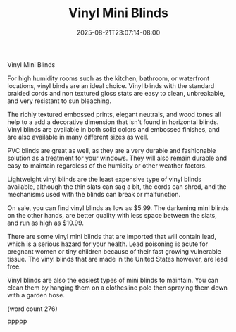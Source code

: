 ﻿---
title: "Vinyl Mini Blinds"
date: 2025-08-21T23:07:14-08:00
description: "Mini Blinds or Wood Shutters Tips for Web Success"
featured_image: "/images/Mini Blinds or Wood Shutters.jpg"
tags: ["Mini Blinds or Wood Shutters"]
---

Vinyl Mini Blinds

For high humidity rooms such as the kitchen, bathroom,
or waterfront locations, vinyl binds are an ideal
choice.  Vinyl blinds with the standard braided
cords and non textured gloss stats are easy to
clean, unbreakable, and very resistant to sun
bleaching.

The richly textured embossed prints, elegant
neutrals, and wood tones all help to a add a 
decorative dimension that isn't found in horizontal
blinds.  Vinyl blinds are available in both solid
colors and embossed finishes, and are also 
available in many different sizes as well.

PVC blinds are great as well, as they are a very
durable and fashionable solution as a treatment
for your windows.  They will also remain durable
and easy to maintain regardless of the humidity
or other weather factors.

Lightweight vinyl blinds are the least expensive
type of vinyl blinds available, although the 
thin slats can sag a bit, the cords can shred,
and the mechanisms used with the blinds can 
break or malfunction.

On sale, you can find vinyl blinds as low as 
$5.99.  The darkening mini blinds on the other
hands, are better quality with less space 
between the slats, and run as high as $10.99.

There are some vinyl mini blinds that are 
imported that will contain lead, which is a 
serious hazard for your health.  Lead poisoning
is acute for pregnant women or tiny children
because of their fast growing vulnerable tissue.
The vinyl blinds that are made in the United 
States however, are lead free.

Vinyl blinds are also the easiest types of mini
blinds to maintain.  You can clean them by 
hanging them on a clothesline pole then spraying
them down with a garden hose.

(word count 276)

PPPPP
